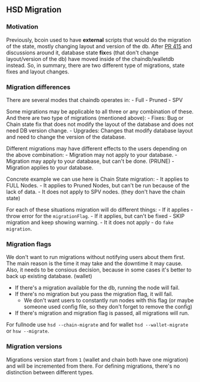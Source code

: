 ## HSD Migration
### Motivation
  Previously, bcoin used to have **external** scripts that would do
  the migration of the state, mostly changing layout and version of the db.
  After [PR 415][pr415] and discussions around it, database state **fix**es
  (that don't change layout/version of the db)
  have moved inside of the chaindb/walletdb instead.
  So, in summary, there are two different type of migrations,
  state fixes and layout changes.

### Migration differences
  There are several modes that chaindb operates in:
    - Full
    - Pruned
    - SPV

  Some migrations may be applicable to all three or any combination of these.  
  And there are two type of migrations (mentioned above):
    - Fixes: Bug or Chain state fix that does not modify the layout of the
      database and does not need DB version change.
    - Upgrades: Changes that modify database layout and need to change the
      version of the database.

  Different migrations may have different effects to the users depending on
  the above combination:
    - Migration may not apply to your database.
    - Migration may apply to your database, but can't be done. (PRUNE)
    - Migration applies to your database.

  Concrete example we can use here is Chain State migration:
    - It applies to FULL Nodes.
    - It applies to Pruned Nodes, but can't be run because of the lack of data.
    - It does not apply to SPV nodes. (they don't have the chain state)

  For each of these situations migration will do different things:
    - If it applies - throw error for the `migrationFlag`.
    - If it applies, but can't be fixed - SKIP migration and keep showing warning.
    - It it does not apply - do `fake migration`.
        
### Migration flags
  We don't want to run migrations without notifying users about them first. The
  main reason is the time it may take and the downtime it may cause. Also, it
  needs to be consious decision, because in some cases it's better to back up
  existing database. (wallet)

  - If there's a migration available for the db, running the node will fail.
  - If there's no migration but you pass the migration flag, it will fail.
    - We don't want users to constantly run nodes with this flag (or maybe
      someone used config file, so they don't forget to remove the config)
  - If there's migration and migration flag is passed, all migrations will run.
      
  For fullnode use `hsd --chain-migrate` and for wallet
  `hsd --wallet-migrate` or `hsw --migrate`.

### Migration versions
  Migrations version start from `1` (wallet and chain both have one migration)
  and will be incremented from there. For defining migrations, there's no
  distinction between different types.

[pr415]: https://github.com/handshake-org/hsd/pull/415
